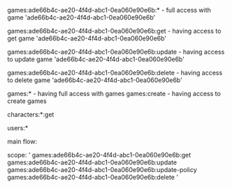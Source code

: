 games:ade66b4c-ae20-4f4d-abc1-0ea060e90e6b:* -  full access with game 'ade66b4c-ae20-4f4d-abc1-0ea060e90e6b'

games:ade66b4c-ae20-4f4d-abc1-0ea060e90e6b:get - having access to get game 'ade66b4c-ae20-4f4d-abc1-0ea060e90e6b'

games:ade66b4c-ae20-4f4d-abc1-0ea060e90e6b:update - having access to update game 'ade66b4c-ae20-4f4d-abc1-0ea060e90e6b'

games:ade66b4c-ae20-4f4d-abc1-0ea060e90e6b:delete - having access to delete game 'ade66b4c-ae20-4f4d-abc1-0ea060e90e6b'

games:* - having full access with games
games:create - having access to create games

characters:*:get

users:*



main flow: 

scope: 
'
games:ade66b4c-ae20-4f4d-abc1-0ea060e90e6b:get 
games:ade66b4c-ae20-4f4d-abc1-0ea060e90e6b:update 
games:ade66b4c-ae20-4f4d-abc1-0ea060e90e6b:update-policy 
games:ade66b4c-ae20-4f4d-abc1-0ea060e90e6b:delete 
'  

